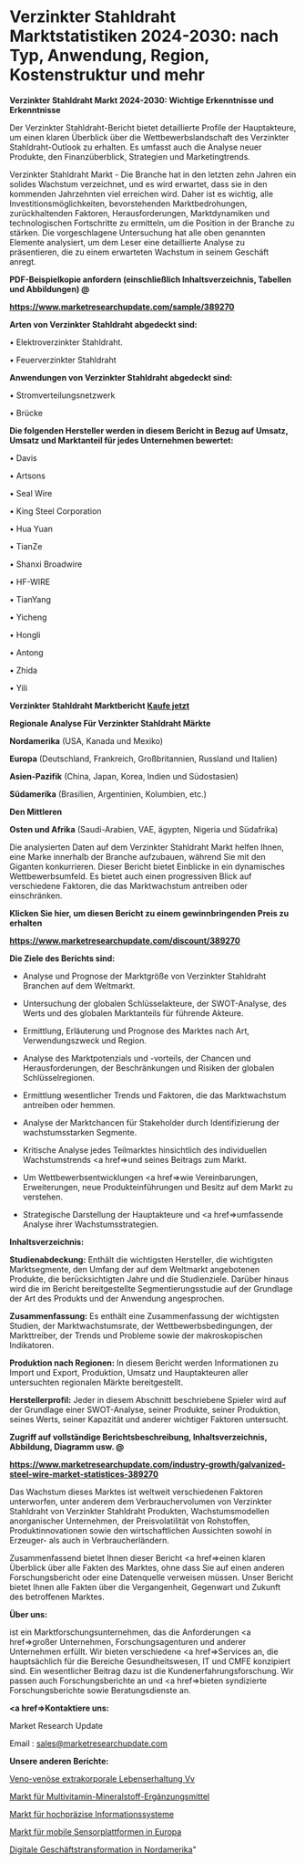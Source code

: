 # Verzinkter Stahldraht Marktstatistiken 2024-2030: nach Typ, Anwendung, Region, Kostenstruktur und mehr

<strong>Verzinkter Stahldraht Markt 2024-2030: Wichtige Erkenntnisse und Erkenntnisse</strong>

Der Verzinkter Stahldraht-Bericht bietet detaillierte Profile der Hauptakteure, um einen klaren Überblick über die Wettbewerbslandschaft des Verzinkter Stahldraht-Outlook zu erhalten. Es umfasst auch die Analyse neuer Produkte, den Finanzüberblick, Strategien und Marketingtrends.

Verzinkter Stahldraht Markt - Die Branche hat in den letzten zehn Jahren ein solides Wachstum verzeichnet, und es wird erwartet, dass sie in den kommenden Jahrzehnten viel erreichen wird. Daher ist es wichtig, alle Investitionsmöglichkeiten, bevorstehenden Marktbedrohungen, zurückhaltenden Faktoren, Herausforderungen, Marktdynamiken und technologischen Fortschritte zu ermitteln, um die Position in der Branche zu stärken. Die vorgeschlagene Untersuchung hat alle oben genannten Elemente analysiert, um dem Leser eine detaillierte Analyse zu präsentieren, die zu einem erwarteten Wachstum in seinem Geschäft anregt.



<strong><b>PDF-Beispielkopie anfordern (einschließlich Inhaltsverzeichnis, Tabellen und Abbildungen) @ </b></strong>

<strong><a href=https://www.marketresearchupdate.com/sample/389270>

<strong>https://www.marketresearchupdate.com/sample/389270</u></a></strong></strong>



<strong>Arten von Verzinkter Stahldraht abgedeckt sind:</strong>

• Elektroverzinkter Stahldraht.

• Feuerverzinkter Stahldraht



<strong>Anwendungen von Verzinkter Stahldraht abgedeckt sind:</strong>

• Stromverteilungsnetzwerk

• Brücke



<strong>Die folgenden Hersteller werden in diesem Bericht in Bezug auf Umsatz, Umsatz und Marktanteil für jedes Unternehmen bewertet:</strong>

• Davis

• Artsons

• Seal Wire

• King Steel Corporation

• Hua Yuan

• TianZe

• Shanxi Broadwire

• HF-WIRE

• TianYang

• Yicheng

• Hongli

• Antong

• Zhida

• Yili



<strong>Verzinkter Stahldraht Marktbericht <a href=https://www.marketresearchupdate.com/buynow/389270>Kaufe jetzt</a></strong>



<strong>Regionale Analyse Für Verzinkter Stahldraht Märkte</strong>



<strong>Nordamerika</strong> (USA, Kanada und Mexiko)



<strong>Europa</strong> (Deutschland, Frankreich, Großbritannien, Russland und Italien)



<strong>Asien-Pazifik</strong> (China, Japan, Korea, Indien und Südostasien)



<strong>Südamerika</strong> (Brasilien, Argentinien, Kolumbien, etc.)



<strong>Den Mittleren</strong> 

<strong>Osten und Afrika</strong> (Saudi-Arabien, VAE, ägypten, Nigeria und Südafrika)

Die analysierten Daten auf dem Verzinkter Stahldraht Markt helfen Ihnen, eine Marke innerhalb der Branche aufzubauen, während Sie mit den Giganten konkurrieren. Dieser Bericht bietet Einblicke in ein dynamisches Wettbewerbsumfeld. Es bietet auch einen progressiven Blick auf verschiedene Faktoren, die das Marktwachstum antreiben oder einschränken.



<strong>Klicken Sie hier, um diesen Bericht zu einem gewinnbringenden Preis zu erhalten
</strong>

<strong><a href=https://www.marketresearchupdate.com/discount/389270>https://www.marketresearchupdate.com/discount/389270</b></u></strong></a>



<strong>Die Ziele des Berichts sind:</strong>

- Analyse und Prognose der Marktgröße von Verzinkter Stahldraht Branchen auf dem Weltmarkt.

- Untersuchung der globalen Schlüsselakteure, der SWOT-Analyse, des Werts und des globalen Marktanteils für führende Akteure.

- Ermittlung, Erläuterung und Prognose des Marktes nach Art, Verwendungszweck und Region.

- Analyse des Marktpotenzials und -vorteils, der Chancen und Herausforderungen, der Beschränkungen und Risiken der globalen Schlüsselregionen.

- Ermittlung wesentlicher Trends und Faktoren, die das Marktwachstum antreiben oder hemmen.

- Analyse der Marktchancen für Stakeholder durch Identifizierung der wachstumsstarken Segmente.

- Kritische Analyse jedes Teilmarktes hinsichtlich des individuellen Wachstumstrends <a href=>und</a> seines Beitrags zum Markt.

- Um Wettbewerbsentwicklungen <a href=>wie</a> Vereinbarungen, Erweiterungen, neue Produkteinführungen und Besitz auf dem Markt zu verstehen.

- Strategische Darstellung der Hauptakteure und <a href=>umfas</a>sende Analyse ihrer Wachstumsstrategien.



<strong>Inhaltsverzeichnis:</strong>



<strong>Studienabdeckung:</strong> Enthält die wichtigsten Hersteller, die wichtigsten Marktsegmente, den Umfang der auf dem Weltmarkt angebotenen Produkte, die berücksichtigten Jahre und die Studienziele. Darüber hinaus wird die im Bericht bereitgestellte Segmentierungsstudie auf der Grundlage der Art des Produkts und der Anwendung angesprochen.



<strong>Zusammenfassung:</strong> Es enthält eine Zusammenfassung der wichtigsten Studien, der Marktwachstumsrate, der Wettbewerbsbedingungen, der Markttreiber, der Trends und Probleme sowie der makroskopischen Indikatoren.



<strong>Produktion nach Regionen:</strong> In diesem Bericht werden Informationen zu Import und Export, Produktion, Umsatz und Hauptakteuren aller untersuchten regionalen Märkte bereitgestellt.



<strong>Herstellerprofil:</strong> Jeder in diesem Abschnitt beschriebene Spieler wird auf der Grundlage einer SWOT-Analyse, seiner Produkte, seiner Produktion, seines Werts, seiner Kapazität und anderer wichtiger Faktoren untersucht.



<strong><b>Zugriff auf vollständige Berichtsbeschreibung, Inhaltsverzeichnis, Abbildung, Diagramm usw. @ </b></strong>

<strong><a href=https://www.marketresearchupdate.com/industry-growth/galvanized-steel-wire-market-statistices-389270>https://www.marketresearchupdate.com/industry-growth/galvanized-steel-wire-market-statistices-389270</a></strong>

Das Wachstum dieses Marktes ist weltweit verschiedenen Faktoren unterworfen, unter anderem dem Verbrauchervolumen von Verzinkter Stahldraht von Verzinkter Stahldraht Produkten, Wachstumsmodellen anorganischer Unternehmen, der Preisvolatilität von Rohstoffen, Produktinnovationen sowie den wirtschaftlichen Aussichten sowohl in Erzeuger- als auch in Verbraucherländern.

Zusammenfassend bietet Ihnen dieser Bericht <a href=>einen</a> klaren Überblick über alle Fakten des Marktes, ohne dass Sie auf einen anderen Forschungsbericht oder eine Datenquelle verweisen müssen. Unser Bericht bietet Ihnen alle Fakten über die Vergangenheit, Gegenwart und Zukunft des betroffenen Marktes.



<strong>Über uns:</strong>

 ist ein Marktforschungsunternehmen, das die Anforderungen <a href=>großer</a> Unternehmen, Forschungsagenturen und anderer Unternehmen erfüllt. Wir bieten verschiedene <a href=>Services</a> an, die hauptsächlich für die Bereiche Gesundheitswesen, IT und CMFE konzipiert sind. Ein wesentlicher Beitrag dazu ist die Kundenerfahrungsforschung. Wir passen auch Forschungsberichte an und <a href=>bieten</a> syndizierte Forschungsberichte sowie Beratungsdienste an.



<strong><a href=>Kontaktiere uns:</a></strong>

Market Research Update

Email : sales@marketresearchupdate.com



<strong>Unsere anderen Berichte:</strong>

<a href=https://www.linkedin.com/pulse/veno-venous-extracorporeal-life-support-vv>Veno-venöse extrakorporale Lebenserhaltung Vv</a>

<a href=https://www.linkedin.com/pulse/multivitamin-mineral-supplements-market-2023>Markt für Multivitamin-Mineralstoff-Ergänzungsmittel</a>

<a href=https://www.linkedin.com/pulse/high-acuity-information-systems-market-2023-analysis-growth>Markt für hochpräzise Informationssysteme</a>

<a href=https://www.linkedin.com/pulse/europe-mobile-sensor-platformsmarket-see-massive>Markt für mobile Sensorplattformen in Europa</a>

<a href=https://www.linkedin.com/pulse/north-america-digital-business-transformation>Digitale Geschäftstransformation in Nordamerika</a>"
